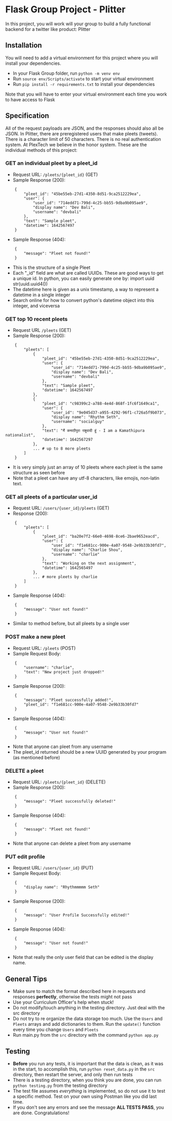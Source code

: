 # Flask Group Project - Plitter
In this project, you will work will your group to build a fully functional backend for a twitter like product: Plitter

## Installation
You will need to add a virtual environment for this project where you will install your dependencies.

- In your Flask Group folder, run `python -m venv env`
- Run `source env/Scripts/activate` to start your virtual environment
- Run `pip install -r requirements.txt` to install your dependencies

Note that you will have to enter your virtual environment each time you work to have access to Flask

## Specification
All of the request payloads are JSON, and the responses should also all be JSON.
In Plitter, there are preregistered users that make pleets (tweets). There is a character limit of 50 characters.
There is no real authentication system. At PlexTech we believe in the honor system.
These are the individual methods of this project:

### GET an individual pleet by a pleet_id
- Request URL: `/pleets/{pleet_id}` (GET)
- Sample Response (200):
```
    {
        "pleet_id": "45be55eb-27d1-4350-8d51-9ca2512229ea",
        "user": {
            "user_id": "714edd71-799d-4c25-bb55-9dba9b095ae9",
            "display name": "Dev Bali",
            "username": "devbali"
        },
        "text": "Sample pleet",
        "datetime": 1642567497
    }
```
- Sample Response (404):
```
    {
        "message": "Pleet not found!"
    }
```
- This is the structure of a single Pleet
- Each "_id" field are what are called UUIDs. These are good ways to get a unique id. In python, you can easily generate one by:
    import uuid
    str(uuid.uuid4())
- The datetime here is given as a unix timestamp, a way to represent a datetime in a single integer
- Search online for how to convert python's datetime object into this integer, and viceversa

### GET top 10 recent pleets
- Request URL `/pleets` (GET)
- Sample Response (200):
```
    {
        "pleets": [
            {
                "pleet_id": "45be55eb-27d1-4350-8d51-9ca2512229ea",
                "user": {
                    "user_id": "714edd71-799d-4c25-bb55-9dba9b095ae9",
                    "display name": "Dev Bali",
                    "username": "devbali"
                },
                "text": "Sample pleet",
                "datetime": 1642567497
            },
            {
                "pleet_id": "c98399c2-a788-4e4d-868f-1fc6f1649ca1",
                "user": {
                    "user_id": "9e045d37-a955-4292-96f1-c726a5f9b073",
                    "display name": "Rhythm Seth",
                    "username": "socialguy"
                },
                "text": "मैं कमाठीपुरा राष्ट्रवादी हूं - I am a Kamathipura nationalist",
                "datetime": 1642567297
            },
            ... # up to 8 more pleets
        ]
    }
```
- It is very simply just an array of 10 pleets where each pleet is the same structure as seen before
- Note that a pleet can have any utf-8 characters, like emojis, non-latin text.

### GET all pleets of a particular user_id
- Request URL: `/users/{user_id}/pleets` (GET)
- Response (200):
```
    {
        "pleets": [
            {
                "pleet_id": "ba20e7f2-66e0-4698-8ce6-2bae9652eacd",
                "user": {
                    "user_id": "f1e681cc-900e-4a07-9548-2e9b33b30fd7",
                    "display name": "Charlie Shou",
                    "username": "charlie"
                },
                "text": "Working on the next assignment",
                "datetime": 1642565497
            },
            ... # more pleets by charlie
        ]
    }
```
- Sample Response (404):
```
    {
        "message": "User not found!"
    }
```

- Similar to method before, but all pleets by a single user

### POST make a new pleet
- Request URL: `/pleets` (POST)
- Sample Request Body:
```
    {
        "username": "charlie",
        "text": "New project just dropped!"
    }
```
- Sample Response (200):
```
    {
        "message": "Pleet successfully added!",
        "pleet_id": "f1e681cc-900e-4a07-9548-2e9b33b30fd7"
    }
```
- Sample Response (404):
```
    {
        "message": "User not found!"
    }
```
- Note that anyone can pleet from any username
- The pleet_id returned should be a new UUID generated by your program (as mentioned before)

### DELETE a pleet
- Request URL: `/pleets/{pleet_id}` (DELETE)
- Sample Response (200):
```
    {
        "message": "Pleet successfully deleted!"
    }
```
- Sample Response (404):
```
    {
        "message": "Pleet not found!"
    }
```
- Note that anyone can delete a pleet from any username 


### PUT edit profile
- Request URL: `/users/{user_id}` (PUT)
- Sample Request Body:
```
    {
        "display name": "Rhythmmmmm Seth"
    }
```
- Sample Response (200):
```
    {
        "message": "User Profile Successfully edited!"
    }
```
- Sample Response (404):
```
    {
        "message": "User not found!"
    }
```
- Note that really the only user field that can be edited is the display name.

## General Tips
- Make sure to match the format described here in requests and responses **perfectly**, otherwise the tests might not pass
- Use your Curriculum Officer's help when stuck!
- Do not modify/touch anything in the testing directory. Just deal with the src directory
- Do not try to re organize the data storage too much. Use the `Users` and `Pleets` arrays and add dictionaries to them. Run the `update()` function every time you change `Users` and `Pleets`
- Run main.py from the `src` directory with the command `python app.py`

## Testing
- **Before** you run any tests, it is important that the data is clean, as it was in the start, to accomplish this, run `python reset_data.py` in the `src` directory, then restart the server, and only then run tests
- There is a testing directory, when you think you are done, you can run `python testing.py` from the testing directory
- The test file assumes *everything* is implemented, so do not use it to test a specific method. Test on your own using Postman like you did last time.
- If you don't see any errors and see the message **ALL TESTS PASS**, you are done. Congratulations!